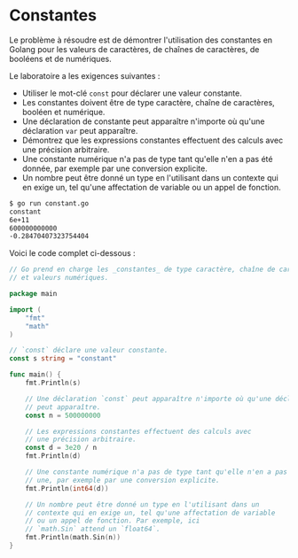 # Constantes

Le problème à résoudre est de démontrer l'utilisation des constantes en Golang pour les valeurs de caractères, de chaînes de caractères, de booléens et de numériques.

Le laboratoire a les exigences suivantes :

- Utiliser le mot-clé `const` pour déclarer une valeur constante.
- Les constantes doivent être de type caractère, chaîne de caractères, booléen et numérique.
- Une déclaration de constante peut apparaître n'importe où qu'une déclaration `var` peut apparaître.
- Démontrez que les expressions constantes effectuent des calculs avec une précision arbitraire.
- Une constante numérique n'a pas de type tant qu'elle n'en a pas été donnée, par exemple par une conversion explicite.
- Un nombre peut être donné un type en l'utilisant dans un contexte qui en exige un, tel qu'une affectation de variable ou un appel de fonction.

```sh
$ go run constant.go
constant
6e+11
600000000000
-0.28470407323754404
```

Voici le code complet ci-dessous :

```go
// Go prend en charge les _constantes_ de type caractère, chaîne de caractères, booléen,
// et valeurs numériques.

package main

import (
	"fmt"
	"math"
)

// `const` déclare une valeur constante.
const s string = "constant"

func main() {
	fmt.Println(s)

	// Une déclaration `const` peut apparaître n'importe où qu'une déclaration `var`
	// peut apparaître.
	const n = 500000000

	// Les expressions constantes effectuent des calculs avec
	// une précision arbitraire.
	const d = 3e20 / n
	fmt.Println(d)

	// Une constante numérique n'a pas de type tant qu'elle n'en a pas été donnée
	// une, par exemple par une conversion explicite.
	fmt.Println(int64(d))

	// Un nombre peut être donné un type en l'utilisant dans un
	// contexte qui en exige un, tel qu'une affectation de variable
	// ou un appel de fonction. Par exemple, ici
	// `math.Sin` attend un `float64`.
	fmt.Println(math.Sin(n))
}

```
